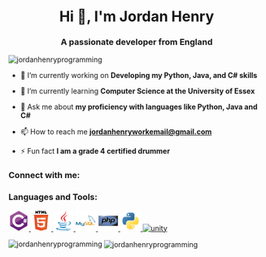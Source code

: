 <h1 align="center">Hi 👋, I'm Jordan Henry</h1>
<h3 align="center">A passionate developer from England</h3>

<p align="left"> <img src="https://komarev.com/ghpvc/?username=jordanhenryprogramming&label=Profile%20views&color=0e75b6&style=flat" alt="jordanhenryprogramming" /> </p>

- 🔭 I’m currently working on **Developing my Python, Java, and C# skills**

- 🌱 I’m currently learning **Computer Science at the University of Essex**

- 💬 Ask me about **my proficiency with languages like Python, Java and C#**

- 📫 How to reach me **jordanhenryworkemail@gmail.com**

- ⚡ Fun fact **I am a grade 4 certified drummer**

<h3 align="left">Connect with me:</h3>
<p align="left">
</p>

<h3 align="left">Languages and Tools:</h3>
<p align="left"> <a href="https://www.w3schools.com/cs/" target="_blank" rel="noreferrer"> <img src="https://raw.githubusercontent.com/devicons/devicon/master/icons/csharp/csharp-original.svg" alt="csharp" width="40" height="40"/> </a> <a href="https://www.w3.org/html/" target="_blank" rel="noreferrer"> <img src="https://raw.githubusercontent.com/devicons/devicon/master/icons/html5/html5-original-wordmark.svg" alt="html5" width="40" height="40"/> </a> <a href="https://www.java.com" target="_blank" rel="noreferrer"> <img src="https://raw.githubusercontent.com/devicons/devicon/master/icons/java/java-original.svg" alt="java" width="40" height="40"/> </a> <a href="https://www.mysql.com/" target="_blank" rel="noreferrer"> <img src="https://raw.githubusercontent.com/devicons/devicon/master/icons/mysql/mysql-original-wordmark.svg" alt="mysql" width="40" height="40"/> </a> <a href="https://www.php.net" target="_blank" rel="noreferrer"> <img src="https://raw.githubusercontent.com/devicons/devicon/master/icons/php/php-original.svg" alt="php" width="40" height="40"/> </a> <a href="https://www.python.org" target="_blank" rel="noreferrer"> <img src="https://raw.githubusercontent.com/devicons/devicon/master/icons/python/python-original.svg" alt="python" width="40" height="40"/> </a> <a href="https://unity.com/" target="_blank" rel="noreferrer"> <img src="https://www.vectorlogo.zone/logos/unity3d/unity3d-icon.svg" alt="unity" width="40" height="40"/> </a> </p>

<p><img align="left" src="https://github-readme-stats.vercel.app/api/top-langs?username=jordanhenryprogramming&show_icons=true&locale=en&layout=compact" alt="jordanhenryprogramming" /></p>

<p>&nbsp;<img align="center" src="https://github-readme-stats.vercel.app/api?username=jordanhenryprogramming&show_icons=true&locale=en" alt="jordanhenryprogramming" /></p>

